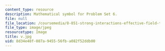 ```yaml
---
content_type: resource
description: Mathematical symbol for Problem Set 6.
file: null
file_location: /coursemedia/8-851-strong-interactions-effective-field-theories-of-qcd-spring-2006/8d34e48f087a945556fba082f52ddb00_v.jpg
file_type: image/jpeg
resourcetype: Image
title: v.jpg
uid: 8d34e48f-087a-9455-56fb-a082f52ddb00
---
```

